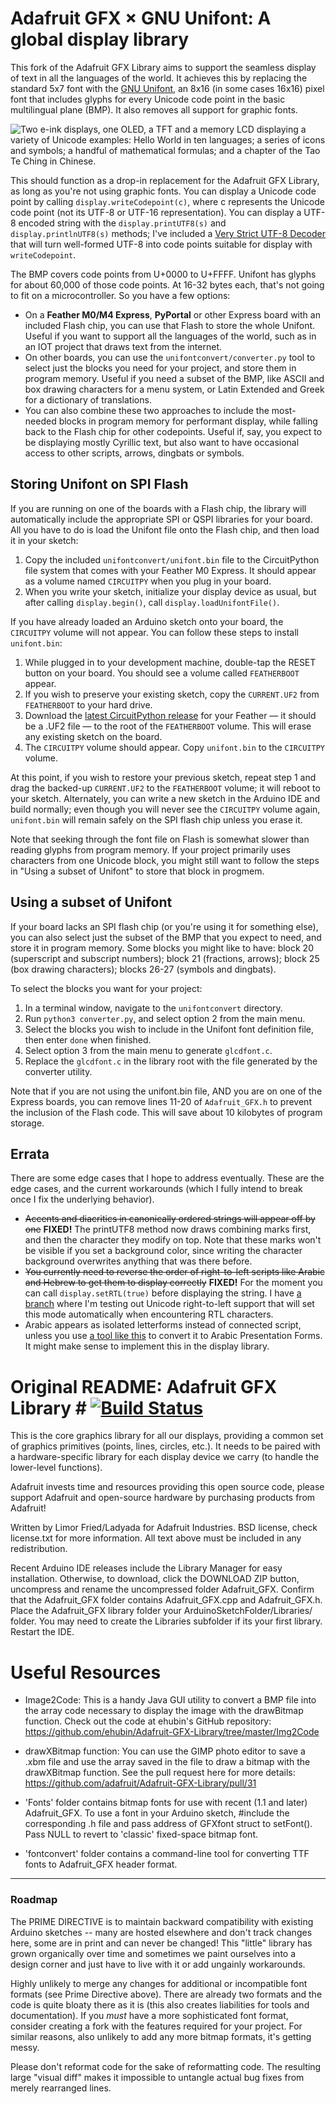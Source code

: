 # Adafruit GFX × GNU Unifont: A global display library

This fork of the Adafruit GFX Library aims to support the seamless display of text in all the languages of the world. It achieves this by replacing the standard 5x7 font with the [GNU Unifont](http://unifoundry.com/unifont/index.html), an 8x16 (in some cases 16x16) pixel font that includes glyphs for every Unicode code point in the basic multilingual plane (BMP). It also removes all support for graphic fonts.

![Two e-ink displays, one OLED, a TFT and a memory LCD displaying a variety of Unicode examples: Hello World in ten languages; a series of icons and symbols; a handful of mathematical formulas; and a chapter of the Tao Te Ching in Chinese.](/example.jpg?raw=true)

This should function as a drop-in replacement for the Adafruit GFX Library, as long as you're not using graphic fonts. You can display a Unicode code point by calling `display.writeCodepoint(c)`, where c represents the Unicode code point (not its UTF-8 or UTF-16 representation). You can display a UTF-8 encoded string with the `display.printUTF8(s)` and `display.printlnUTF8(s)` methods; I've included a [Very Strict UTF-8 Decoder](https://github.com/douglascrockford/JSON-c/blob/master/utf8_decode.c) that will turn well-formed UTF-8 into code points suitable for display with `writeCodepoint`.

The BMP covers code points from U+0000 to U+FFFF. Unifont has glyphs for about 60,000 of those code points. At 16-32 bytes each, that's not going to fit on a microcontroller. So you have a few options:

* On a **Feather M0/M4 Express**, **PyPortal** or other Express board with an included Flash chip, you can use that Flash to store the whole Unifont. Useful if you want to support all the languages of the world, such as in an IOT project that draws text from the internet.
* On other boards, you can use the `unifontconvert/converter.py` tool to select just the blocks you need for your project, and store them in program memory. Useful if you need a subset of the BMP, like ASCII and box drawing characters for a menu system, or Latin Extended and Greek for a dictionary of translations.
* You can also combine these two approaches to include the most-needed blocks in program memory for performant display, while falling back to the Flash chip for other codepoints. Useful if, say, you expect to be displaying mostly Cyrillic text, but also want to have occasional access to other scripts, arrows, dingbats or symbols.

## Storing Unifont on SPI Flash

If you are running on one of the boards with a Flash chip, the library will automatically include the appropriate SPI or QSPI libraries for your board. All you have to do is load the Unifont file onto the Flash chip, and then load it in your sketch:

1. Copy the included `unifontconvert/unifont.bin` file to the CircuitPython file system that comes with your Feather M0 Express. It should appear as a volume named `CIRCUITPY` when you plug in your board.
2. When you write your sketch, initialize your display device as usual, but after calling `display.begin()`, call `display.loadUnifontFile()`.

If you have already loaded an Arduino sketch onto your board, the `CIRCUITPY` volume will not appear. You can follow these steps to install `unifont.bin`:

1. While plugged in to your development machine, double-tap the RESET button on your board. You should see a volume called `FEATHERBOOT` appear.
2. If you wish to preserve your existing sketch, copy the `CURRENT.UF2` from `FEATHERBOOT` to your hard drive.
3. Download the [latest CircuitPython release](https://github.com/adafruit/circuitpython/releases/tag/3.1.2) for your Feather — it should be a .UF2 file — to the root of the `FEATHERBOOT` volume. This will erase any existing sketch on the board.
4. The `CIRCUITPY` volume should appear. Copy `unifont.bin` to the `CIRCUITPY` volume.

At this point, if you wish to restore your previous sketch, repeat step 1 and drag the backed-up `CURRENT.UF2` to the `FEATHERBOOT` volume; it will reboot to your sketch. Alternately, you can write a new sketch in the Arduino IDE and build normally; even though you will never see the `CIRCUITPY` volume again, `unifont.bin` will remain safely on the SPI flash chip unless you erase it.

Note that seeking through the font file on Flash is somewhat slower than reading glyphs from program memory. If your project primarily uses characters from one Unicode block, you might still want to follow the steps in "Using a subset of Unifont" to store that block in progmem.

## Using a subset of Unifont

If your board lacks an SPI flash chip (or you're using it for something else), you can also select just the subset of the BMP that you expect to need, and store it in program memory. Some blocks you might like to have: block 20 (superscript and subscript numbers); block 21 (fractions, arrows); block 25 (box drawing characters); blocks 26-27 (symbols and dingbats).

To select the blocks you want for your project:

1. In a terminal window, navigate to the `unifontconvert` directory.
2. Run `python3 converter.py`, and select option 2 from the main menu.
3. Select the blocks you wish to include in the Unifont font definition file, then enter `done` when finished.
4. Select option 3 from the main menu to generate `glcdfont.c`. 
5. Replace the `glcdfont.c` in the library root with the file generated by the converter utility.

Note that if you are not using the unifont.bin file, AND you are on one of the Express boards, you can remove lines 11-20 of `Adafruit_GFX.h` to prevent the inclusion of the Flash code. This will save about 10 kilobytes of program storage.

## Errata

There are some edge cases that I hope to address eventually. These are the edge cases, and the current workarounds (which I fully intend to break once I fix the underlying behavior).

* ~~Accents and diacritics in canonically ordered strings will appear off by one~~ **FIXED!** The printUTF8 method now draws combining marks first, and then the character they modify on top. Note that these marks won't be visible if you set a background color, since writing the character background overwrites anything that was there before.
* ~~You currently need to reverse the order of right-to-left scripts like Arabic and Hebrew to get them to display correctly~~ **FIXED!** For the moment you can call `display.setRTL(true)` before displaying the string. I have [a branch](https://github.com/joeycastillo/Adafruit-GFX-Library/tree/rtl) where I'm testing out Unicode right-to-left support that will set this mode automatically when encountering RTL characters.
* Arabic appears as isolated letterforms instead of connected script, unless you use [a tool like this](https://github.com/artem-azarov/Arabic-Converter-From-and-To-Arabic-Presentation-Forms-B) to convert it to Arabic Presentation Forms. It might make sense to implement this in the display library.

# Original README: Adafruit GFX Library # [![Build Status](https://travis-ci.com/adafruit/Adafruit-GFX-Library.svg?branch=master)](https://travis-ci.org/adafruit/Adafruit-GFX-Library)

This is the core graphics library for all our displays, providing a common set of graphics primitives (points, lines, circles, etc.). It needs to be paired with a hardware-specific library for each display device we carry (to handle the lower-level functions).

Adafruit invests time and resources providing this open source code, please support Adafruit and open-source hardware by purchasing products from Adafruit!

Written by Limor Fried/Ladyada for Adafruit Industries.
BSD license, check license.txt for more information.
All text above must be included in any redistribution.

Recent Arduino IDE releases include the Library Manager for easy installation. Otherwise, to download, click the DOWNLOAD ZIP button, uncompress and rename the uncompressed folder Adafruit_GFX. Confirm that the Adafruit_GFX folder contains Adafruit_GFX.cpp and Adafruit_GFX.h. Place the Adafruit_GFX library folder your ArduinoSketchFolder/Libraries/ folder. You may need to create the Libraries subfolder if its your first library. Restart the IDE.

# Useful Resources

- Image2Code: This is a handy Java GUI utility to convert a BMP file into the array code necessary to display the image with the drawBitmap function. Check out the code at ehubin's GitHub repository: https://github.com/ehubin/Adafruit-GFX-Library/tree/master/Img2Code

- drawXBitmap function: You can use the GIMP photo editor to save a .xbm file and use the array saved in the file to draw a bitmap with the drawXBitmap function. See the pull request here for more details: https://github.com/adafruit/Adafruit-GFX-Library/pull/31

- 'Fonts' folder contains bitmap fonts for use with recent (1.1 and later) Adafruit_GFX. To use a font in your Arduino sketch, \#include the corresponding .h file and pass address of GFXfont struct to setFont(). Pass NULL to revert to 'classic' fixed-space bitmap font.

- 'fontconvert' folder contains a command-line tool for converting TTF fonts to Adafruit_GFX header format.

---

### Roadmap

The PRIME DIRECTIVE is to maintain backward compatibility with existing Arduino sketches -- many are hosted elsewhere and don't track changes here, some are in print and can never be changed! This "little" library has grown organically over time and sometimes we paint ourselves into a design corner and just have to live with it or add ungainly workarounds.

Highly unlikely to merge any changes for additional or incompatible font formats (see Prime Directive above). There are already two formats and the code is quite bloaty there as it is (this also creates liabilities for tools and documentation). If you *must* have a more sophisticated font format, consider creating a fork with the features required for your project. For similar reasons, also unlikely to add any more bitmap formats, it's getting messy.

Please don't reformat code for the sake of reformatting code. The resulting large "visual diff" makes it impossible to untangle actual bug fixes from merely rearranged lines.
